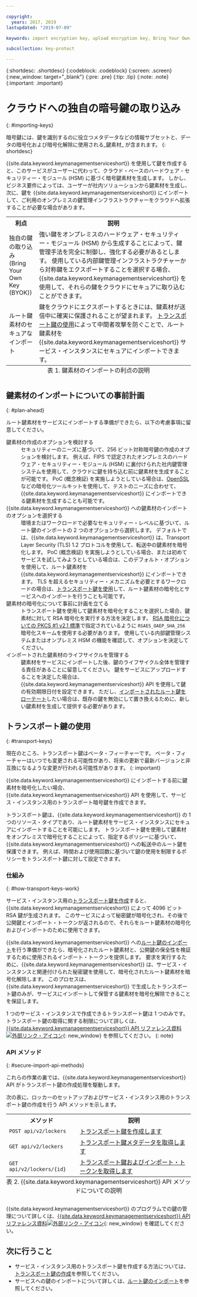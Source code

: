 ```yaml
---

copyright:
  years: 2017, 2019
lastupdated: "2019-07-09"

keywords: import encryption key, upload encryption key, Bring Your Own Key, BYOK, secure import, transport encryption key 

subcollection: key-protect

---
```


{:shortdesc: .shortdesc}
{:codeblock: .codeblock}
{:screen: .screen}
{:new_window: target="_blank"}
{:pre: .pre}
{:tip: .tip}
{:note: .note}
{:important: .important}

# クラウドへの独自の暗号鍵の取り込み
{: #importing-keys}

暗号鍵には、鍵を識別するのに役立つメタデータなどの情報サブセットと、データの暗号化および暗号化解除に使用される_鍵素材_ が含まれます。
{: shortdesc}

{{site.data.keyword.keymanagementserviceshort}} を使用して鍵を作成すると、このサービスがユーザーに代わって、クラウド・ベースのハードウェア・セキュリティー・モジュール (HSM) に基づく暗号鍵素材を生成します。 しかし、ビジネス要件によっては、ユーザーが社内ソリューションから鍵素材を生成し、次に、鍵を {{site.data.keyword.keymanagementserviceshort}} にインポートして、ご利用のオンプレミスの鍵管理インフラストラクチャーをクラウドへ拡張することが必要な場合があります。

<table>
  <th>利点</th>
  <th>説明</th>
  <tr>
    <td>独自の鍵の取り込み (Bring Your Own Key (BYOK)) </td>
    <td>強い鍵をオンプレミスのハードウェア・セキュリティー・モジュール (HSM) から生成することによって、鍵管理手法を完全に制御し、強化する必要があるとします。 使用している内部鍵管理インフラストラクチャーから対称鍵をエクスポートすることを選択する場合、{{site.data.keyword.keymanagementserviceshort}} を使用して、それらの鍵をクラウドにセキュアに取り込むことができます。</td>
  </tr>
  <tr>
    <td>ルート鍵素材のセキュアなインポート</td>
    <td>鍵をクラウドにエクスポートするときには、鍵素材が送信中に確実に保護されることが望まれます。 <a href="#transport-keys">トランスポート鍵の使用</a>によって中間者攻撃を防ぐことで、ルート鍵素材を {{site.data.keyword.keymanagementserviceshort}} サービス・インスタンスにセキュアにインポートできます。</td>
  </tr>
  <caption style="caption-side:bottom;">表 1. 鍵素材のインポートの利点の説明</caption>
</table>


## 鍵素材のインポートについての事前計画
{: #plan-ahead}

ルート鍵素材をサービスにインポートする準備ができたら、以下の考慮事項に留意してください。

<dl>
  <dt>鍵素材の作成のオプションを検討する</dt>
    <dd>セキュリティーのニーズに基づいて、256 ビット対称暗号鍵の作成のオプションを検討します。 例えば、FIPS で認定されたオンプレミスのハードウェア・セキュリティー・モジュール (HSM) に裏付けられた社内鍵管理システムを使用して、クラウドに鍵を持ち込む前に鍵素材を生成することが可能です。 PoC (概念検証) を実施しようとしている場合は、<a href="https://www.openssl.org/" target="_blank">OpenSSL</a> などの暗号化ツールキットを使用して、テストのニーズに合わせて、{{site.data.keyword.keymanagementserviceshort}} にインポートできる鍵素材を生成することも可能です。</dd>
  <dt>{{site.data.keyword.keymanagementserviceshort}} への鍵素材のインポートのオプションを選択する</dt>
    <dd>環境またはワークロードで必要なセキュリティー・レベルに基づいて、ルート鍵のインポートの 2 つのオプションから選択します。 デフォルトでは、{{site.data.keyword.keymanagementserviceshort}} は、Transport Layer Security (TLS) 1.2 プロトコルを使用して、転送中の鍵素材を暗号化します。 PoC (概念検証) を実施しようとしている場合、または初めてサービスを試してみようとしている場合は、このデフォルト・オプションを使用して、ルート鍵素材を {{site.data.keyword.keymanagementserviceshort}} にインポートできます。 TLS を超えるセキュリティー・メカニズムを必要とするワークロードの場合は、<a href="#transport-keys">トランスポート鍵を使用</a>して、ルート鍵素材の暗号化とサービスへのインポートを行うことも可能です。</dd>
  <dt>鍵素材の暗号化について事前に計画を立てる</dt>
    <dd>トランスポート鍵を使用して鍵素材を暗号化することを選択した場合、鍵素材に対して RSA 暗号化を実行する方法を決定します。 <a href="https://tools.ietf.org/html/rfc3447" target="_blank">RSA 暗号化についての PKCS #1 v2.1 標準</a>で指定されているように <code>RSAES_OAEP_SHA_256</code> 暗号化スキームを使用する必要があります。 使用している内部鍵管理システムまたはオンプレミス HSM の機能を確認して、オプションを決定してください。</dd>
  <dt>インポートされた鍵素材のライフサイクルを管理する</dt>
    <dd>鍵素材をサービスにインポートした後、鍵のライフサイクル全体を管理する責任があることに留意してください。 鍵をサービスにアップロードすることを決定した場合は、{{site.data.keyword.keymanagementserviceshort}} API を使用して鍵の有効期限日付を設定できます。 ただし、<a href="/docs/services/key-protect?topic=key-protect-rotate-keys">インポートされたルート鍵をローテート</a>したい場合は、既存の鍵を無効にして置き換えるために、新しい鍵素材を生成して提供する必要があります。 </dd>
</dl>

## トランスポート鍵の使用
{: #transport-keys}

現在のところ、トランスポート鍵はベータ・フィーチャーです。 ベータ・フィーチャーはいつでも変更される可能性があり、将来の更新で最新バージョンと非互換になるような変更が行われる可能性があります。
{: important}

{{site.data.keyword.keymanagementserviceshort}} にインポートする前に鍵素材を暗号化したい場合、{{site.data.keyword.keymanagementserviceshort}} API を使用して、サービス・インスタンス用のトランスポート暗号鍵を作成できます。 

トランスポート鍵は、{{site.data.keyword.keymanagementserviceshort}} の 1 つのリソース・タイプであり、ルート鍵素材をサービス・インスタンスにセキュアにインポートすることを可能にします。 トランスポート鍵を使用して鍵素材をオンプレミスで暗号化することによって、指定するポリシーに基づいて、{{site.data.keyword.keymanagementserviceshort}} への転送中のルート鍵を保護できます。 例えば、時間および使用回数に基づいて鍵の使用を制限するポリシーをトランスポート鍵に対して設定できます。

### 仕組み
{: #how-transport-keys-work}

サービス・インスタンス用の[トランスポート鍵を作成](/docs/services/key-protect?topic=key-protect-create-transport-keys)すると、{{site.data.keyword.keymanagementserviceshort}} によって 4096 ビット RSA 鍵が生成されます。 このサービスによって秘密鍵が暗号化され、その後で公開鍵とインポート・トークンが返されるので、それらをルート鍵素材の暗号化およびインポートのために使用できます。 

{{site.data.keyword.keymanagementserviceshort}} への[ルート鍵のインポート](/docs/services/key-protect?topic=key-protect-import-root-keys#import-root-key-api)を行う準備ができたら、暗号化されたルート鍵素材と、公開鍵の保全性を検証するために使用されるインポート・トークンを提供します。 要求を実行するために、{{site.data.keyword.keymanagementserviceshort}} は、サービス・インスタンスと関連付けられた秘密鍵を使用して、暗号化されたルート鍵素材を暗号化解除します。 このプロセスは、{{site.data.keyword.keymanagementserviceshort}} で生成したトランスポート鍵のみが、サービスにインポートして保管する鍵素材を暗号化解除できることを保証します。

1 つのサービス・インスタンスで作成できるトランスポート鍵は 1 つのみです。 トランスポート鍵の取得に関する制限について詳しくは、[{{site.data.keyword.keymanagementserviceshort}} API リファレンス資料 ![外部リンク・アイコン](../../../icons/launch-glyph.svg "外部リンク・アイコン")](https://{DomainName}/apidocs/key-protect){: new_window} を参照してください。
{: note} 

### API メソッド
{: #secure-import-api-methods}

これらの作業の裏では、{{site.data.keyword.keymanagementserviceshort}} API がトランスポート鍵の作成処理を駆動します。  

次の表に、ロッカーのセットアップおよびサービス・インスタンス用のトランスポート鍵の作成を行う API メソッドを示します。

<table>
  <tr>
    <th>メソッド</th>
    <th>説明</th>
  </tr>
  <tr>
    <td><code>POST api/v2/lockers</code></td>
    <td><a href="/docs/services/key-protect?topic=key-protect-create-transport-keys">トランスポート鍵を作成します</a></td>
  </tr>
  <tr>
    <td><code>GET api/v2/lockers</code></td>
    <td><a href="/docs/services/key-protect?topic=key-protect-create-transport-keys">トランスポート鍵メタデータを取得します</a></td>
  </tr>
  <tr>
    <td><code>GET api/v2/lockers/{id}</code></td>
    <td><a href="/docs/services/key-protect?topic=key-protect-import-root-keys">トランスポート鍵およびインポート・トークンを取得します</a></td>
  </tr>
  <caption style="caption-side:bottom;">表 2. {{site.data.keyword.keymanagementserviceshort}} API メソッドについての説明</caption>
</table>

{{site.data.keyword.keymanagementserviceshort}} のプログラムでの鍵の管理について詳しくは、[{{site.data.keyword.keymanagementserviceshort}} API リファレンス資料![外部リンク・アイコン](../../../icons/launch-glyph.svg "外部リンク・アイコン")](https://{DomainName}/apidocs/key-protect){: new_window} を確認してください。

## 次に行うこと

- サービス・インスタンス用のトランスポート鍵を作成する方法については、[トランスポート鍵の作成](/docs/services/key-protect?topic=key-protect-create-transport-keys)を参照してください。
- サービスへの鍵のインポートについて詳しくは、[ルート鍵のインポート](/docs/services/key-protect?topic=key-protect-import-root-keys)を参照してください。 
